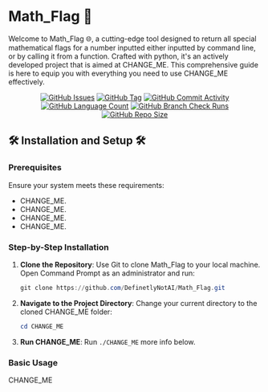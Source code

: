 # Math_Flag 📎

Welcome to Math_Flag 🌐,
a cutting-edge tool
designed to return all special mathematical flags for a number
inputted either inputted by command line, or by calling it from a function.
Crafted with python,
it's an actively developed project that is
aimed at CHANGE_ME.
This comprehensive guide is here to equip you with everything you need to use CHANGE_ME effectively.

<div align="center">
    <a href="https://github.com/DefinetlyNotAI/Math_Flag/issues"><img src="https://img.shields.io/github/issues/DefinetlyNotAI/Math_Flag" alt="GitHub Issues"></a>
    <a href="https://github.com/DefinetlyNotAI/Math_Flag/tags"><img src="https://img.shields.io/github/v/tag/DefinetlyNotAI/Math_Flag" alt="GitHub Tag"></a>
    <a href="https://github.com/DefinetlyNotAI/Math_Flag/graphs/commit-activity"><img src="https://img.shields.io/github/commit-activity/t/DefinetlyNotAI/Math_Flag" alt="GitHub Commit Activity"></a>
    <a href="https://github.com/DefinetlyNotAI/Math_Flag/languages"><img src="https://img.shields.io/github/languages/count/DefinetlyNotAI/Math_Flag" alt="GitHub Language Count"></a>
    <a href="https://github.com/DefinetlyNotAI/Math_Flag/actions"><img src="https://img.shields.io/github/check-runs/DefinetlyNotAI/Math_Flag/main" alt="GitHub Branch Check Runs"></a>
    <a href="https://github.com/DefinetlyNotAI/Math_Flag"><img src="https://img.shields.io/github/repo-size/DefinetlyNotAI/Math_Flag" alt="GitHub Repo Size"></a>
</div>

## 🛠️ Installation and Setup 🛠️

### Prerequisites

Ensure your system meets these requirements:

- CHANGE_ME.
- CHANGE_ME.
- CHANGE_ME.
- CHANGE_ME.

### Step-by-Step Installation

1. **Clone the Repository**: Use Git to clone Math_Flag to your local machine. Open Command Prompt as an administrator and run:

   ```powershell
   git clone https://github.com/DefinetlyNotAI/Math_Flag.git
   ```

2. **Navigate to the Project Directory**: Change your current directory to the cloned CHANGE_ME folder:

   ```powershell
   cd CHANGE_ME
   ```

3. **Run CHANGE_ME**: Run `./CHANGE_ME` more info below.


### Basic Usage

CHANGE_ME

